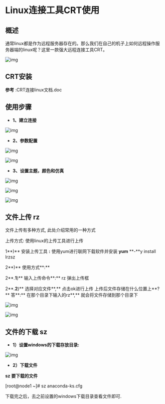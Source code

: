 # Linux连接工具CRT使用

## 概述

通常linux都是作为远程服务器存在的。那么我们在自己的机子上如何远程操作服务器端的linux呢？这里一款强大远程连接工具CRT。

 

![img](images/wps31.jpg) 

## CRT安装

**参考** :CRT连接linux文档.doc

## 使用步骤



- **1、建立连接**

![img](images/wps32.jpg) 

- **2、参数配置**

![img](images/wps33.jpg) 

![img](images/wps34.jpg) 



- **3、设置主题，颜色和仿真**

![img](images/wps35.jpg) 

![img](images/wps36.jpg) 

![img](images/wps37.jpg) 

 

 

## 文件上传 rz

 

文件上传有多种方式, 此处介绍常用的一种方式

上传方式: 使用linux的上传工具进行上传

1**)** 安装上传工具 **:** 使用yum进行联网下载软件并安装	**yum** **-**y install lrzsz

2**)** 使用方式**:**	

2**.**1**)** 输入上传命令**:** rz  弹出上传框	

2**.**2**)** 选择对应文件**,** 点击ok进行上传 上传后文件存储在什么位置上**?**  答**:** 在那个目录下输入的rz**,** 就会将文件存储到那个目录下

![img](images/wps38.jpg) 

![img](images/wps39.jpg) 



## 文件的下载  sz



- **1）设置windows的下载存放目录:**

![img](images/wps40.jpg) 

- **2）下载文件**

 **sz 要下载的文件**

[root@node1 ~]# sz  anaconda-ks.cfg

下载完之后，去之前设置的windows下载目录查看文件即可.